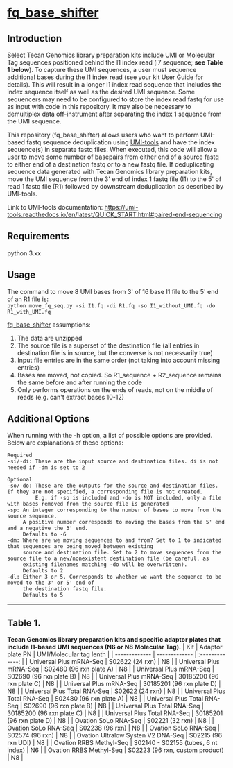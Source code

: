 # [fq_base_shifter](https://github.com/tecangenomics/fq_base_shifter/tree/main)
## Introduction
Select Tecan Genomics library preparation kits include UMI or Molecular Tag sequences positioned behind the I1 index read (i7 sequence; **see Table 1 below**). To capture these UMI sequences, a user must sequence additional bases during the I1 index read (see your kit User Guide for details). This will result in a longer I1 index read sequence that includes the index sequence itself as well as the desired UMI sequence. Some sequencers may need to be configured to store the index read fastq for use as input with code in this repository. It may also be necessary to demultiplex data off-instrument after separating the index 1 sequence from the UMI sequence.

This repository (fq_base_shifter) allows users who want to perform UMI-based fastq sequence deduplication using [UMI-tools](https://github.com/CGATOxford/UMI-tools) and have the index sequence(s) in separate fastq files. When executed, this code will allow a user to move some number of basepairs from either end of a source fastq to either end of a destination fastq or to a new fastq file. If deduplicating sequence data generated with Tecan Genomics library preparation kits, move the UMI sequence from the 3' end of index 1 fastq file (I1) to the 5' of read 1 fastq file (R1) followed by downstream deduplication as described by UMI-tools.

Link to UMI-tools documentation: https://umi-tools.readthedocs.io/en/latest/QUICK_START.html#paired-end-sequencing

## Requirements
python 3.xx

## Usage

The command to move 8 UMI bases from 3' of 16 base I1 file to the 5' end of an R1 file is: \
`python move_fq_seq.py -si I1.fq -di R1.fq -so I1_without_UMI.fq -do R1_with_UMI.fq`

[fq_base_shifter](https://github.com/tecangenomics/fq_base_shifter/tree/main) assumptions:
1. The data are unzipped
2. The source file is a superset of the destination file (all entries in destination file is in source, but the converse is not necessarily true)
3. Input file entries are in the same order (not taking into account missing entries)
4. Bases are moved, not copied. So R1_sequence + R2_sequence remains the same before and after running the code
5. Only performs operations on the ends of reads, not on the middle of reads (e.g. can't extract bases 10-12)

## Additional Options
When running with the -h option, a list of possible options are provided. Below are explanations of these options:
```
Required
-si/-di: These are the input source and destination files. di is not needed if -dm is set to 2

Optional
-so/-do: These are the outputs for the source and destination files. If they are not specified, a corresponding file is not created.
         E.g. if -so is included and -do is NOT included, only a file with bases removed from the source file is generated
-sp: An integer corresponding to the number of bases to move from the source sequence. 
     A positive number corresponds to moving the bases from the 5' end and a negative the 3' end.
     Defaults to -6
-dm: Where are we moving sequences to and from? Set to 1 to indicated that sequences are being moved between existing
     source and destination file. Set to 2 to move sequences from the source file to a new/nonexistent destination file (be careful, as
     existing filenames matching -do will be overwritten).
     Defaults to 2
-dl: Either 3 or 5. Corresponds to whether we want the sequence to be moved to the 3' or 5' end of
     the destination fastq file.
     Defaults to 5
```
---

## Table 1.
**Tecan Genomics library preparation kits and specific adaptor plates that include I1-based UMI sequences (N6 or N8 Molecular Tag).**
| Kit  | Adaptor plate PN | UMI/Molecular tag lenth |
| ------------- | ------------- | :-------------: |
| Universal Plus mRNA-Seq  | S02622 (24 rxn) | N8 |
| Universal Plus mRNA-Seq  | S02480 (96 rxn plate A) | N8 |
| Universal Plus mRNA-Seq  | S02690 (96 rxn plate B) | N8 |
| Universal Plus mRNA-Seq  | 30185200 (96 rxn plate C) | N8 |
| Universal Plus mRNA-Seq  | 30185201 (96 rxn plate D) | N8 |
| Universal Plus Total RNA-Seq  | S02622 (24 rxn) | N8 |
| Universal Plus Total RNA-Seq  | S02480 (96 rxn plate A) | N8 |
| Universal Plus Total RNA-Seq  | S02690 (96 rxn plate B) | N8 |
| Universal Plus Total RNA-Seq  | 30185200 (96 rxn plate C) | N8 |
| Universal Plus Total RNA-Seq  | 30185201 (96 rxn plate D) | N8 |
| Ovation SoLo RNA-Seq | S02221 (32 rxn) | N8 |
| Ovation SoLo RNA-Seq | S02238 (96 rxn) | N8 |
| Ovation SoLo RNA-Seq | S02574 (96 rxn) | N8 |
| Ovation Ultralow Systen V2 DNA-Seq | S02215 (96 rxn UDI) | N8 |
| Ovation RRBS Methyl-Seq | S02140 - S02155 (tubes, 6 nt index) | N6 |
| Ovation RRBS Methyl-Seq | S02223 (96 rxn, custom product) | N8 |
